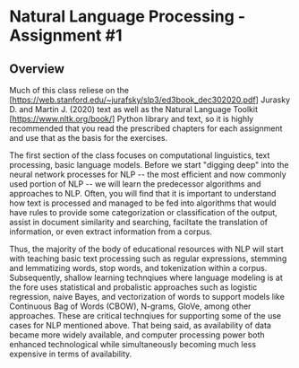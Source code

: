 # Natural Language Processing - Assignment #1

## Overview
Much of this class reliese on the [https://web.stanford.edu/~jurafsky/slp3/ed3book_dec302020.pdf] Jurasky D. and Martin J. (2020) text as well as the Natural Language Toolkit [https://www.nltk.org/book/] Python library and text, so it is highly recommended that you read the prescribed chapters for each assignment and use that as the basis for the exercises. 

The first section of the class focuses on computational linguistics, text processing, basic language models. Before we start "digging deep" into the neural network processes for NLP -- the most efficient and now commonly used portion of NLP -- we will learn the predecessor algorithms and approaches to NLP. Often, you will find that it is important to understand how text is processed and managed to be fed into algorithms that would have rules to provide some categorization or classification of the output, assist in document similarity and searching, faciltate the translation of information, or even extract information from a corpus. 

Thus, the majority of the body of educational resources with NLP will start with teaching basic text processing such as regular expressions, stemming and lemmatizing words, stop words, and tokenization within a corpus. Subsequently, shallow learning technqiues where language modeling is at the fore uses statistical and probalistic approaches such as logistic regression, naive Bayes, and vectorization of words to support models like Continuous Bag of Words (CBOW), N-grams, GloVe, among other approaches. These are critical technqiues for supporting some of the use cases for NLP mentioned above. That being said, as availability of data became more widely available, and computer processing power both enhanced technological while simultaneously becoming much less expensive in terms of availability. 
